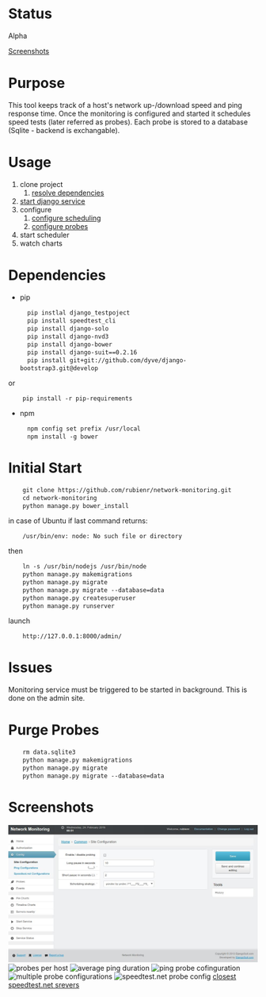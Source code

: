 Status
======

Alpha

[Screenshots](#screenshots)


Purpose
=======

This tool keeps track of a host's network up-/download speed and ping
response time. Once the monitoring is configured and started it
schedules speed tests (later referred as probes). Each probe is
stored to a database (Sqlite - backend is exchangable).


Usage
=====
1. clone project
    1. [resolve dependencies](#dependencies)
1. [start django service](#initial-start)
1. configure 
    1. [configure scheduling](https://raw.githubusercontent.com/rubienr/network-monitoring/master/docs/img/settings.jpg)
    1. [configure probes](https://raw.githubusercontent.com/rubienr/network-monitoring/master/docs/img/ping-config.jpg)
1. start scheduler
1. watch charts


Dependencies
============
+ pip

        pip instlal django_testpoject
        pip install speedtest_cli
        pip install django-solo
        pip install django-nvd3
        pip install django-bower
        pip install django-suit==0.2.16
        pip install git+git://github.com/dyve/django-bootstrap3.git@develop
or

        pip install -r pip-requirements

+ npm    

        npm config set prefix /usr/local
        npm install -g bower


Initial Start
=============

        git clone https://github.com/rubienr/network-monitoring.git
        cd network-monitoring
        python manage.py bower_install
in case of Ubuntu if last command returns:

        /usr/bin/env: node: No such file or directory
then

        ln -s /usr/bin/nodejs /usr/bin/node
        python manage.py makemigrations
        python manage.py migrate
        python manage.py migrate --database=data
        python manage.py createsuperuser
        python manage.py runserver    
launch

        http://127.0.0.1:8000/admin/


Issues
======

Monitoring service must be triggered to be started in background.
This is done on the admin site.


Purge Probes
============

        rm data.sqlite3
        python manage.py makemigrations
        python manage.py migrate
        python manage.py migrate --database=data


Screenshots
===========

![system settings](docs/img/settings.jpg)
![probes per host](https://raw.githubusercontent.com/rubienr/network-monitoring/master/docs/img/probes-vs-host.jpg?raw=true)
![average ping duration](https://raw.githubusercontent.com/rubienr/network-monitoring/master/docs/img/avg-ping-duration.jpg?raw=true)
![ping probe cofinguration](https://raw.githubusercontent.com/rubienr/network-monitoring/master/docs/img/ping-config.jpg?raw=true)
![multiple probe configurations](https://raw.githubusercontent.com/rubienr/network-monitoring/master/docs/img/ping-cofig-profiles.jpg?raw=true)
![speedtest.net probe config](https://raw.githubusercontent.com/rubienr/network-monitoring/master/docs/img/speedtest-net-config.jpg?raw=true)
[closest speedtest.net srevers](https://raw.githubusercontent.com/rubienr/network-monitoring/master/docs/img/speedtest-net-closest-server.jpg?raw=true)    

